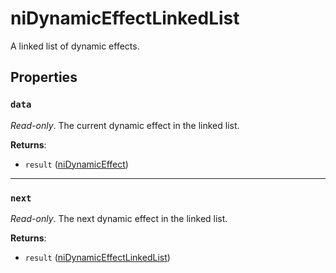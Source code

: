 # niDynamicEffectLinkedList
<div class="search_terms" style="display: none">nidynamiceffectlinkedlist, dynamiceffectlinkedlist</div>

<!---
	This file is autogenerated. Do not edit this file manually. Your changes will be ignored.
	More information: https://github.com/MWSE/MWSE/tree/master/docs
-->

A linked list of dynamic effects.

## Properties

### `data`
<div class="search_terms" style="display: none">data</div>

*Read-only*. The current dynamic effect in the linked list.

**Returns**:

* `result` ([niDynamicEffect](../types/niDynamicEffect.md))

***

### `next`
<div class="search_terms" style="display: none">next</div>

*Read-only*. The next dynamic effect in the linked list.

**Returns**:

* `result` ([niDynamicEffectLinkedList](../types/niDynamicEffectLinkedList.md))

